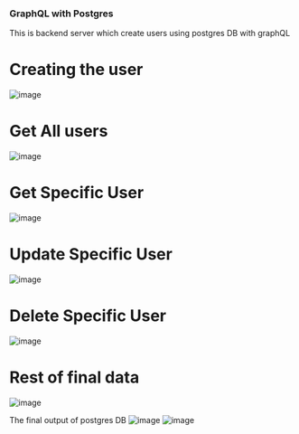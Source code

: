 ### GraphQL with Postgres

This is backend server which create users using postgres DB with graphQL

# Creating the user 

![image](https://github.com/user-attachments/assets/1f641d8f-f050-4ed9-93f0-2b8c5888b25a)

# Get All users 

![image](https://github.com/user-attachments/assets/f06f4bc4-2da1-42ba-95ab-3b80ededc755)

# Get Specific User 

![image](https://github.com/user-attachments/assets/0a33aecb-dc5b-4cec-afb5-1664683183d6)

# Update Specific User 

![image](https://github.com/user-attachments/assets/c506159d-751c-4a19-bfa1-8283b7234649)

# Delete Specific User 

![image](https://github.com/user-attachments/assets/395e34cc-9920-4a22-96df-7649147623c0)

# Rest of final data

![image](https://github.com/user-attachments/assets/474ff668-3a1d-43dc-bb02-a7f0b806d4bb)


The final output of postgres DB
![image](https://github.com/user-attachments/assets/b6e4ab33-74e4-4a4b-9fc6-3ec8a6b26c1f)
![image](https://github.com/user-attachments/assets/e84b9afe-b6a4-41e7-9791-29d4c7f2a435)


